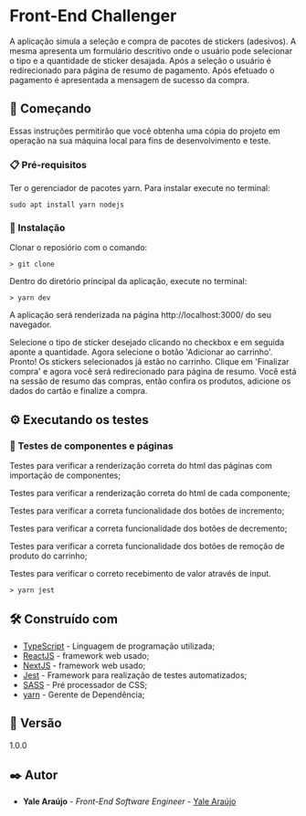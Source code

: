 # Front-End Challenger

A aplicação simula a seleção e compra de pacotes de stickers (adesivos). A mesma apresenta um formulário descritivo onde o usuário pode selecionar
o tipo e a quantidade de sticker desajada. Após a seleção o usuário é redirecionado para página de resumo de pagamento. Após efetuado o pagamento é
apresentada a mensagem de sucesso da compra.

## 🚀 Começando

Essas instruções permitirão que você obtenha uma cópia do projeto em operação na sua máquina local para fins de desenvolvimento e teste.

### 📋 Pré-requisitos

Ter o gerenciador de pacotes yarn. Para instalar execute no terminal:

```
sudo apt install yarn nodejs
```

### 🔧 Instalação

Clonar o reposiório com o comando:

```
> git clone
```

Dentro do diretório principal da aplicação, execute no terminal:

```
> yarn dev
```

A aplicação será renderizada na página http://localhost:3000/ do seu navegador.

Selecione o tipo de sticker desejado clicando no checkbox e em seguida aponte a quantidade. Agora selecione o botão 'Adicionar ao carrinho'.
Pronto! Os stickers selecionados já estão no carrinho. Clique em 'Finalizar compra' e agora você será redirecionado para página de resumo. Você está na sessão
de resumo das compras, então confira os produtos, adicione os dados do cartão e finalize a compra.


## ⚙️ Executando os testes

### 🔩 Testes de componentes e páginas

Testes para verificar a renderização correta do html das páginas com importação de componentes;

Testes para verificar a renderização correta do html de cada componente;

Testes para verificar a correta funcionalidade dos botões de incremento;

Testes para verificar a correta funcionalidade dos botões de decremento;

Testes para verificar a correta funcionalidade dos botões de remoção de produto do carrinho;

Testes para verificar o correto recebimento de valor através de input.

```
> yarn jest
```

## 🛠️ Construído com

* [TypeScript](https://www.typescriptlang.org/) - Linguagem de programação utilizada;
* [ReactJS](https://pt-br.reactjs.org/) - framework web usado;
* [NextJS](https://nextjs.org//) - framework web usado;
* [Jest](https://jestjs.io/pt-BR/) - Framework para realização de testes automatizados;
* [SASS](https://sass-lang.com/) - Pré processador de CSS;
* [yarn](https://yarnpkg.com/) - Gerente de Dependência;

## 📌 Versão

1.0.0

## ✒️ Autor

* **Yale Araújo** - *Front-End Software Engineer* - [Yale Araújo](https://github.com/yale1995)

